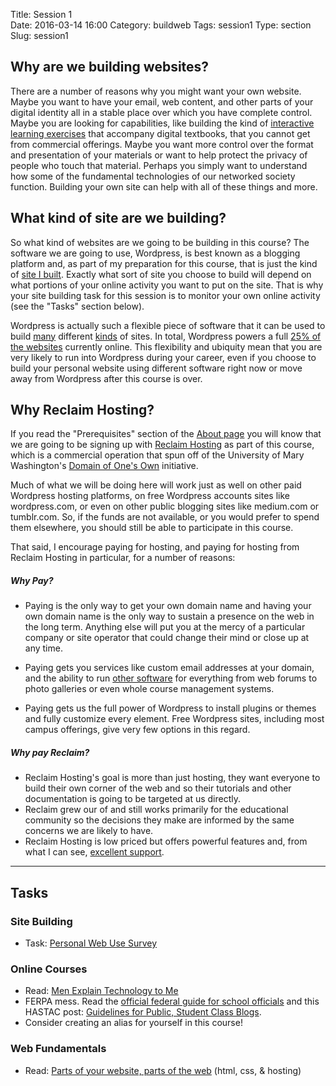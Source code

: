 Title: Session 1           
Date: 2016-03-14 16:00
Category: buildweb
Tags: session1
Type: section
Slug: session1

## Why are we building websites?

There are a number of reasons why you might want your own website. Maybe you want to have your email, web content, and other parts of your digital identity all in a stable place over which you have complete control. Maybe you are looking for capabilities, like building the kind of [interactive learning exercises](http://edtechgarden.org/2016/01/06/self-publishing-some-h5p-tests/) that accompany digital textbooks, that you cannot get from commercial offerings. Maybe you want more control over the format and presentation of your materials or want to help protect the privacy of people who touch that material. Perhaps you simply want to understand how some of the fundamental technologies of our networked society function. Building your own site can help with all of these things and more. 

## What kind of site are we building? 

So what kind of websites are we going to be building in this course? The software we are going to use, Wordpress, is best known as a blogging platform and, as part of my preparation for this course, that is just the kind of [site I built](http://edtechgarden.org). Exactly what sort of site you choose to build will depend on what portions of your online activity you want to put on the site. That is why your site building task for this session is to monitor your own online activity (see the "Tasks" section below). 

Wordpress is actually such a flexible piece of software that it can be used to build [many](http://www.jhornig.at/) different [kinds](http://solopracticeuniversity.com/) of sites. In total, Wordpress powers a full [25% of the websites](http://venturebeat.com/2015/11/08/wordpress-now-powers-25-of-the-web/) currently online. This flexibility and ubiquity mean that you are very likely to run into Wordpress during your career, even if you choose to build your personal website using different software right now or move away from Wordpress after this course is over.  

## Why Reclaim Hosting?

If you read the "Prerequisites" section of the [About page](./buildweb.html) you will know that we are going to be signing up with [Reclaim Hosting](https://reclaimhosting.com/) as part of this course, which is a commercial operation that spun off of the University of Mary Washington's [Domain of One's Own](http://umw.domains/) initiative. 

Much of what we will be doing here will work just as well on other paid Wordpress hosting platforms,  on free Wordpress accounts sites like wordpress.com, or even on other public blogging sites like medium.com or tumblr.com. So, if the funds are not available, or you would prefer to spend them elsewhere, you should still be able to participate in this course. 

That said, I encourage paying for hosting, and paying for hosting from Reclaim Hosting in particular, for a number of reasons: 

##### Why Pay?

* Paying is the only way to get your own domain name and having your own domain name is the only way to sustain a presence on the web in the long term. Anything else will put you at the mercy of a particular company or site operator that could change their mind or close up at any time. 

* Paying gets you services like custom email addresses at your domain, and the ability to run [other software](http://installatron.com/apps) for everything from web forums to photo galleries or even whole course management systems.

* Paying gets us the full power of Wordpress to install plugins or themes and fully customize every element. Free Wordpress sites, including most campus offerings, give very few options in this regard.

##### Why pay Reclaim?

* Reclaim Hosting's goal is more than just hosting, they want everyone to build their own corner of the web and so their tutorials and other documentation is going to be targeted at us directly.
* Reclaim grew our of and still works primarily for the educational community so the decisions they make are informed by the same concerns we are likely to have. 
* Reclaim Hosting is low priced but offers powerful features and, from what I can see, [excellent support](http://bavatuesdays.com/reclaim-growth-with-support/).

-------

## Tasks

### Site Building

* Task: [Personal Web Use Survey](./websurvey.html)

### Online Courses

* Read: [Men Explain Technology to Me](http://hackeducation.com/2014/11/18/gender-and-ed-tech/)
* FERPA mess. Read the [official federal guide for school officials](http://familypolicy.ed.gov/ferpa-school-officials?src=ferpa-p) and this HASTAC post: [Guidelines for Public, Student Class Blogs](https://www.hastac.org/blogs/superadmin/2012/11/30/guidelines-public-student-class-blogs-ethics-legalities-ferpa-and-more).
* Consider creating an alias for yourself in this course!


### Web Fundamentals

* Read: [Parts of your website, parts of the web](./webparts.html) (html, css, &amp; hosting)
